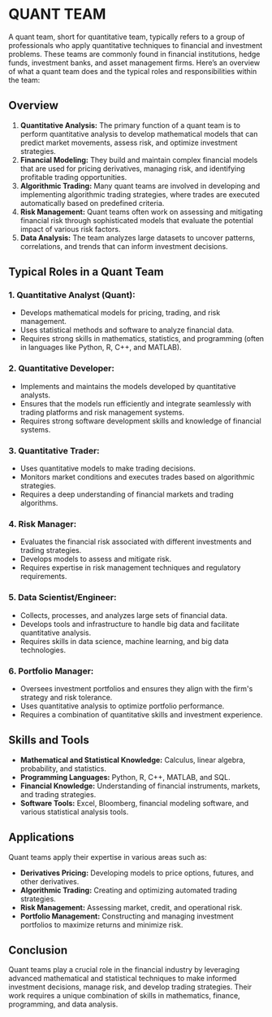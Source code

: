# QUANT TEAM

A quant team, short for quantitative team, typically refers to a group of professionals who apply quantitative techniques to financial and investment problems. These teams are commonly found in financial institutions, hedge funds, investment banks, and asset management firms. Here’s an overview of what a quant team does and the typical roles and responsibilities within the team:

## Overview

1. **Quantitative Analysis:** The primary function of a quant team is to perform quantitative analysis to develop mathematical models that can predict market movements, assess risk, and optimize investment strategies.
2. **Financial Modeling:** They build and maintain complex financial models that are used for pricing derivatives, managing risk, and identifying profitable trading opportunities.
3. **Algorithmic Trading:** Many quant teams are involved in developing and implementing algorithmic trading strategies, where trades are executed automatically based on predefined criteria.
4. **Risk Management:** Quant teams often work on assessing and mitigating financial risk through sophisticated models that evaluate the potential impact of various risk factors.
5. **Data Analysis:** The team analyzes large datasets to uncover patterns, correlations, and trends that can inform investment decisions.

## Typical Roles in a Quant Team

### 1. Quantitative Analyst (Quant):
* Develops mathematical models for pricing, trading, and risk management.
* Uses statistical methods and software to analyze financial data.
* Requires strong skills in mathematics, statistics, and programming (often in languages like Python, R, C++, and MATLAB).

### 2. Quantitative Developer:
* Implements and maintains the models developed by quantitative analysts.
* Ensures that the models run efficiently and integrate seamlessly with trading platforms and risk management systems.
* Requires strong software development skills and knowledge of financial systems.
### 3. Quantitative Trader:
* Uses quantitative models to make trading decisions.
* Monitors market conditions and executes trades based on algorithmic strategies.
* Requires a deep understanding of financial markets and trading algorithms.
### 4. Risk Manager:
* Evaluates the financial risk associated with different investments and trading strategies.
* Develops models to assess and mitigate risk.
* Requires expertise in risk management techniques and regulatory requirements.
### 5. Data Scientist/Engineer:
* Collects, processes, and analyzes large sets of financial data.
* Develops tools and infrastructure to handle big data and facilitate quantitative analysis.
* Requires skills in data science, machine learning, and big data technologies.
### 6. Portfolio Manager:
* Oversees investment portfolios and ensures they align with the firm's strategy and risk tolerance.
* Uses quantitative analysis to optimize portfolio performance.
* Requires a combination of quantitative skills and investment experience.

## Skills and Tools
* **Mathematical and Statistical Knowledge:** Calculus, linear algebra, probability, and statistics.
* **Programming Languages:** Python, R, C++, MATLAB, and SQL.
* **Financial Knowledge:** Understanding of financial instruments, markets, and trading strategies.
* **Software Tools:** Excel, Bloomberg, financial modeling software, and various statistical analysis tools.

## Applications
Quant teams apply their expertise in various areas such as:
* **Derivatives Pricing:** Developing models to price options, futures, and other derivatives.
* **Algorithmic Trading:** Creating and optimizing automated trading strategies.
* **Risk Management:** Assessing market, credit, and operational risk.
* **Portfolio Management:** Constructing and managing investment portfolios to maximize returns and minimize risk.

## Conclusion
Quant teams play a crucial role in the financial industry by leveraging advanced mathematical and statistical techniques to make informed investment decisions, manage risk, and develop trading strategies. Their work requires a unique combination of skills in mathematics, finance, programming, and data analysis.
